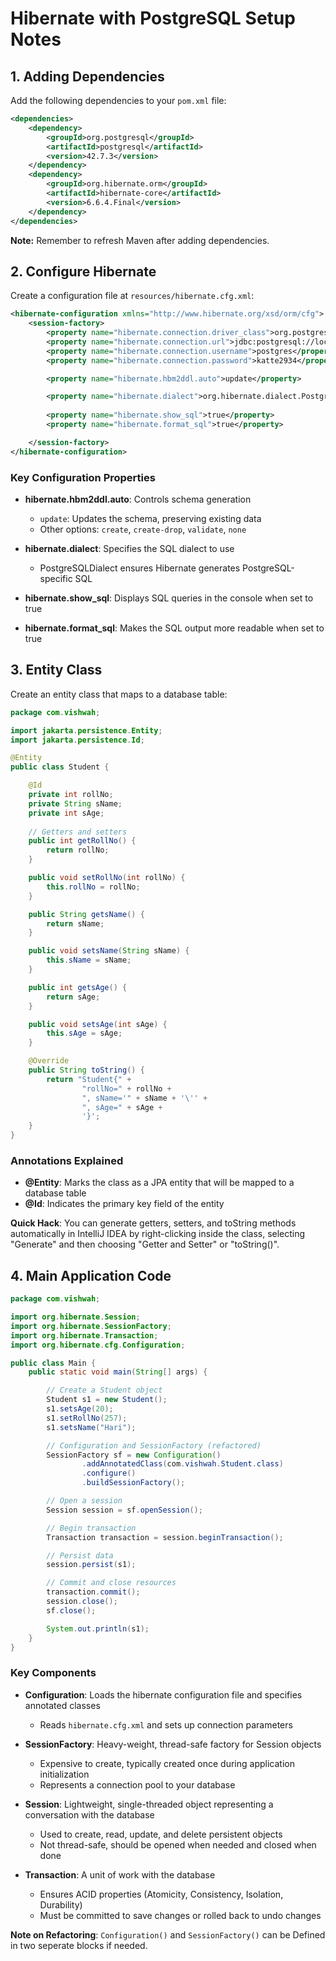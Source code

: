 # Hibernate with PostgreSQL Setup Notes

## 1. Adding Dependencies

Add the following dependencies to your `pom.xml` file:

```xml
<dependencies>
    <dependency>
        <groupId>org.postgresql</groupId>
        <artifactId>postgresql</artifactId>
        <version>42.7.3</version>
    </dependency>
    <dependency>
        <groupId>org.hibernate.orm</groupId>
        <artifactId>hibernate-core</artifactId>
        <version>6.6.4.Final</version>
    </dependency>
</dependencies>
```

**Note:** Remember to refresh Maven after adding dependencies.

## 2. Configure Hibernate

Create a configuration file at `resources/hibernate.cfg.xml`:

```xml
<hibernate-configuration xmlns="http://www.hibernate.org/xsd/orm/cfg">
    <session-factory>
        <property name="hibernate.connection.driver_class">org.postgresql.Driver</property>
        <property name="hibernate.connection.url">jdbc:postgresql://localhost:5432/hibernate</property>
        <property name="hibernate.connection.username">postgres</property>
        <property name="hibernate.connection.password">katte2934</property>

        <property name="hibernate.hbm2ddl.auto">update</property>

        <property name="hibernate.dialect">org.hibernate.dialect.PostgreSQLDialect</property>
        
        <property name="hibernate.show_sql">true</property>
        <property name="hibernate.format_sql">true</property>

    </session-factory>
</hibernate-configuration>
```

### Key Configuration Properties

- **hibernate.hbm2ddl.auto**: Controls schema generation
  - `update`: Updates the schema, preserving existing data
  - Other options: `create`, `create-drop`, `validate`, `none`

- **hibernate.dialect**: Specifies the SQL dialect to use
  - PostgreSQLDialect ensures Hibernate generates PostgreSQL-specific SQL

- **hibernate.show_sql**: Displays SQL queries in the console when set to true

- **hibernate.format_sql**: Makes the SQL output more readable when set to true

## 3. Entity Class

Create an entity class that maps to a database table:

```java
package com.vishwah;

import jakarta.persistence.Entity;
import jakarta.persistence.Id;

@Entity
public class Student {

    @Id
    private int rollNo;
    private String sName;
    private int sAge;
    
    // Getters and setters
    public int getRollNo() {
        return rollNo;
    }

    public void setRollNo(int rollNo) {
        this.rollNo = rollNo;
    }

    public String getsName() {
        return sName;
    }

    public void setsName(String sName) {
        this.sName = sName;
    }

    public int getsAge() {
        return sAge;
    }

    public void setsAge(int sAge) {
        this.sAge = sAge;
    }

    @Override
    public String toString() {
        return "Student{" +
                "rollNo=" + rollNo +
                ", sName='" + sName + '\'' +
                ", sAge=" + sAge +
                '}';
    }
}
```

### Annotations Explained

- **@Entity**: Marks the class as a JPA entity that will be mapped to a database table
- **@Id**: Indicates the primary key field of the entity

**Quick Hack**: You can generate getters, setters, and toString methods automatically in IntelliJ IDEA by right-clicking inside the class, selecting "Generate" and then choosing "Getter and Setter" or "toString()".

## 4. Main Application Code

```java
package com.vishwah;

import org.hibernate.Session;
import org.hibernate.SessionFactory;
import org.hibernate.Transaction;
import org.hibernate.cfg.Configuration;

public class Main {
    public static void main(String[] args) {

        // Create a Student object
        Student s1 = new Student();
        s1.setsAge(20);
        s1.setRollNo(257);
        s1.setsName("Hari");

        // Configuration and SessionFactory (refactored)
        SessionFactory sf = new Configuration()
                .addAnnotatedClass(com.vishwah.Student.class)
                .configure()
                .buildSessionFactory();

        // Open a session
        Session session = sf.openSession();

        // Begin transaction
        Transaction transaction = session.beginTransaction();

        // Persist data
        session.persist(s1);

        // Commit and close resources
        transaction.commit();
        session.close();
        sf.close();

        System.out.println(s1);
    }
}
```

### Key Components

- **Configuration**: Loads the hibernate configuration file and specifies annotated classes
  - Reads `hibernate.cfg.xml` and sets up connection parameters

- **SessionFactory**: Heavy-weight, thread-safe factory for Session objects
  - Expensive to create, typically created once during application initialization
  - Represents a connection pool to your database

- **Session**: Lightweight, single-threaded object representing a conversation with the database
  - Used to create, read, update, and delete persistent objects
  - Not thread-safe, should be opened when needed and closed when done

- **Transaction**: A unit of work with the database
  - Ensures ACID properties (Atomicity, Consistency, Isolation, Durability)
  - Must be committed to save changes or rolled back to undo changes

**Note on Refactoring**: `Configuration()` and `SessionFactory()` can be Defined in two seperate blocks if needed.